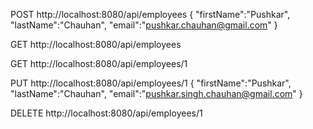 POST
http://localhost:8080/api/employees
{
"firstName":"Pushkar",
"lastName":"Chauhan",
"email":"pushkar.chauhan@gmail.com"
}

GET
http://localhost:8080/api/employees

GET
http://localhost:8080/api/employees/1

PUT
http://localhost:8080/api/employees/1
{
"firstName":"Pushkar",
"lastName":"Chauhan",
"email":"pushkar.singh.chauhan@gmail.com"
}

DELETE
http://localhost:8080/api/employees/1